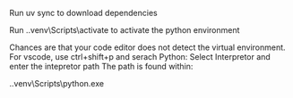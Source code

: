 Run uv sync to download dependencies

Run .\.venv\Scripts\activate to activate the python environment

Chances are that your code editor does not detect the virtual environment. For vscode, use ctrl+shift+p and serach Python: Select Interpretor and enter the intepretor path
The path is found within:

.\.venv\Scripts\python.exe
